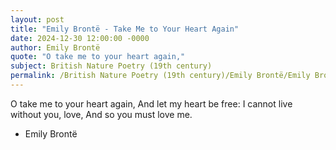 ```yaml
---
layout: post
title: "Emily Brontë - Take Me to Your Heart Again"
date: 2024-12-30 12:00:00 -0000
author: Emily Brontë
quote: "O take me to your heart again,"
subject: British Nature Poetry (19th century)
permalink: /British Nature Poetry (19th century)/Emily Brontë/Emily Brontë - Take Me to Your Heart Again
---
```


O take me to your heart again,
And let my heart be free:
I cannot live without you, love,
And so you must love me.

- Emily Brontë
